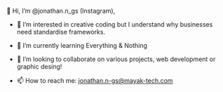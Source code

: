 👋 Hi, I’m @jonathan.n_gs (Instagram),

- 👀 I’m interested in creative coding but I understand why businesses need standardise frameworks.
- 🌱 I’m currently learning Everything & Nothing
- 💞️ I’m looking to collaborate on various projects, web development or graphic desing!

- 📫 How to reach me: jonathan.n-gs@mayak-tech.com

<!---
EgamoPi/EgamoPi is a ✨ special ✨ repository because its `README.md` (this file) appears on your GitHub profile.
You can click the Preview link to take a look at your changes.
--->

